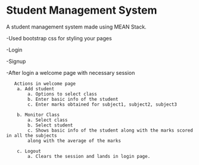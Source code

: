 # Student Management System

A student management system made using MEAN Stack.

 -Used bootstrap css for styling your pages

 -Login

 -Signup

 -After login a welcome page with necessary session

       Actions in welcome page
		a. Add student
			a. Options to select class
			b. Enter basic info of the student
			c. Enter marks obtained for subject1, subject2, subject3	
			
		b. Monitor Class
			a. Select class
			b. Select student
			c. Shows basic info of the student along with the marks scored in all the subjects
			along with the average of the marks

		c. Logout
			a. Clears the session and lands in login page.
